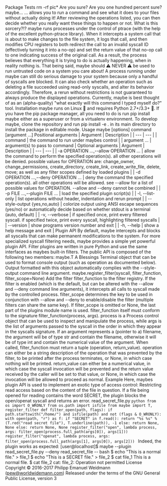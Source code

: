 Package Tests rm -rf pic* Are you sure? Are you one hundred percent sure? maybe... ... allows you to run a command and see what it does to your files without actually doing it! After reviewing the operations listed, you can then decide whether you really want these things to happen or not. What is this sorcery?!? maybe runs processes under the control of ptrace (with the help of the excellent python-ptrace library). When it intercepts a system call that is about to make changes to the file system, it logs that call, and then modifies CPU registers to both redirect the call to an invalid syscall ID (effectively turning it into a no-op) and set the return value of that no-op call to one indicating success of the original call. As a result, the process believes that everything it is trying to do is actually happening, when in reality nothing is. That being said, maybe should :warning: NEVER :warning: be used to run untrusted code on a system you care about! A process running under maybe can still do serious damage to your system because only a handful of syscalls are blocked. It can also check whether an operation such as deleting a file succeeded using read-only syscalls, and alter its behavior accordingly. Therefore, a rerun without restrictions is not guaranteed to always produce the displayed operations. Currently, maybe is best thought of as an (alpha-quality) "what exactly will this command I typed myself do?" tool. Installation maybe runs on Linux :penguin: and requires Python 2.7+/3.3+ :snake:. If you have the pip package manager, all you need to do is run pip install maybe either as a superuser or from a virtualenv environment. To develop maybe, clone the repository and run pip install -e . in its main directory to install the package in editable mode. Usage maybe [options] command [argument ...] Positional arguments | Argument | Description | | --- | --- | | command | the command to run under maybes control | | argument ... | argument(s) to pass to command | Optional arguments | Argument | Description | | --- | --- | | -a OPERATION ...,--allow OPERATION ... | allow the command to perform the specified operation(s). all other operations will be denied. possible values for OPERATION are: change_owner, change_permissions, create_directory, create_link, create_write_file, delete, move; as well as any filter scopes defined by loaded plugins | | -d OPERATION ...,--deny OPERATION ... | deny the command the specified operation(s). all other operations will be allowed. see --allow for a list of possible values for OPERATION. --allow and --deny cannot be combined | | -p FILE ...,--plugin FILE ... | load the specified plugin script(s) | | -l, --list-only | list operations without header, indentation and rerun prompt | | --style-output {yes,no,auto} | colorize output using ANSI escape sequences (yes/no) or automatically decide based on whether stdout is a terminal (auto, default) | | -v, --verbose | if specified once, print every filtered syscall. if specified twice, print every syscall, highlighting filtered syscalls | | --version | show programs version number and exit | | -h, --help | show a help message and exit | Plugin API By default, maybe intercepts and blocks all syscalls that can make permanent modifications to the system. For more specialized syscall filtering needs, maybe provides a simple yet powerful plugin API. Filter plugins are written in pure Python and use the same interfaces as maybes built-in filters. The public API is composed of the following two members: maybe.T A Blessings Terminal object that can be used to format console output (such as operation as documented below). Output formatted with this object automatically complies with the --style-output command line argument. maybe.register_filter(syscall, filter_function, filter_scope=None) Add the filter filter_function to the filter registry. If the filter is enabled (which is the default, but can be altered with the --allow and --deny command line arguments), it intercepts all calls to syscall made by the controlled process. filter_scope determines the key to be used in conjunction with --allow and --deny to enable/disable the filter (multiple filters can share the same key). If filter_scope is omitted or None, the last part of the plugins module name is used. filter_function itself must conform to the signature filter_function(process, args). process is a Process control object that can be used to inspect and manipulate the process, while args is the list of arguments passed to the syscall in the order in which they appear in the syscalls signature. If an argument represents a (pointer to a) filename, the argument will be of type str and contain the filename, otherwise it will be of type int and contain the numerical value of the argument. When called, filter_function must return a tuple (operation, return_value). operation can either be a string description of the operation that was prevented by the filter, to be printed after the process terminates, or None, in which case nothing will be printed. return_value can either be a numerical value, in which case the syscall invocation will be prevented and the return value received by the caller will be set to that value, or None, in which case the invocation will be allowed to proceed as normal. Example Here, maybes plugin API is used to implement an exotic type of access control: Restricting read access based on the content of the file in question. If a file being opened for reading contains the word SECRET, the plugin blocks the open/openat syscall and returns an error. read_secret_file.py ```python from os import O_WRONLY from os.path import isfile from maybe import T, register_filter def filter_open(path, flags): if path.startswith("/home/") and isfile(path) and not (flags & O_WRONLY): with open(path, "r") as f: if "SECRET" in f.read(): return "%s %s" % (T.red("read secret file"), T.underline(path)), -1 else: return None, None else: return None, None register_filter("open", lambda process, args: filter_open(process.full_path(args[0]), args[1])) register_filter("openat", lambda process, args: filter_open(process.full_path(args[1], args[0]), args[2])) ``` Indeed, the plugin works as expected: [user@localhost]$ maybe --plugin read_secret_file.py --deny read_secret_file -- bash $ echo "This is a normal file." > file_1 $ echo "This is a SECRET file." > file_2 $ cat file_1 This is a normal file. $ cat file_2 cat: file_2: Operation not permitted License Copyright © 2016-2017 Philipp Emanuel Weidmann (pew@worldwidemann.com) Released under the terms of the GNU General Public License, version 3